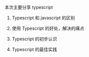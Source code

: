 本次主要分享 typescript

1. Typescript 和 javascript 的区别

2. 使用 Typescript 的好处，解决的痛点

3. Typescript 的初步认识

4. Typescript 的最佳实践